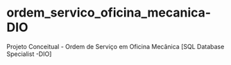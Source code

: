 # ordem_servico_oficina_mecanica-DIO
Projeto Conceitual - Ordem de Serviço em Oficina Mecânica [SQL Database Specialist -DIO]
